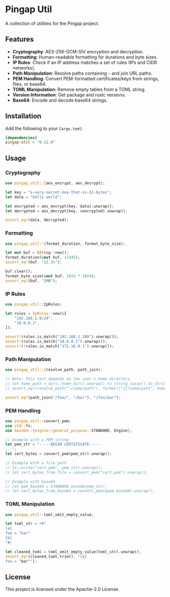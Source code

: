 # Pingap Util

A collection of utilities for the Pingap project.

## Features

- **Cryptography**: AES-256-GCM-SIV encryption and decryption.
- **Formatting**: Human-readable formatting for durations and byte sizes.
- **IP Rules**: Check if an IP address matches a set of rules (IPs and CIDR networks).
- **Path Manipulation**: Resolve paths containing `~` and join URL paths.
- **PEM Handling**: Convert PEM-formatted certificates/keys from strings, files, or base64.
- **TOML Manipulation**: Remove empty tables from a TOML string.
- **Version Information**: Get package and rustc versions.
- **Base64**: Encode and decode base64 strings.

## Installation

Add the following to your `Cargo.toml`:

```toml
[dependencies]
pingap-util = "0.12.0"
```

## Usage

### Cryptography

```rust
use pingap_util::{aes_encrypt, aes_decrypt};

let key = "a-very-secret-key-that-is-32-bytes";
let data = "hello world";

let encrypted = aes_encrypt(key, data).unwrap();
let decrypted = aes_decrypt(key, &encrypted).unwrap();

assert_eq!(data, decrypted);
```

### Formatting

```rust
use pingap_util::{format_duration, format_byte_size};

let mut buf = String::new();
format_duration(&mut buf, 12345);
assert_eq!(buf, "12.3s");

buf.clear();
format_byte_size(&mut buf, 1024 * 1024);
assert_eq!(buf, "1MB");
```

### IP Rules

```rust
use pingap_util::IpRules;

let rules = IpRules::new(&[
    "192.168.1.0/24",
    "10.0.0.1",
]);

assert!(rules.is_match("192.168.1.100").unwrap());
assert!(rules.is_match("10.0.0.1").unwrap());
assert!(!rules.is_match("172.16.0.1").unwrap());
```

### Path Manipulation

```rust
use pingap_util::{resolve_path, path_join};

// Note: This test depends on the user's home directory
// let home_path = dirs::home_dir().unwrap().to_string_lossy().to_string();
// assert_eq!(resolve_path("~/some/path"), format!("{}/some/path", home_path));

assert_eq!(path_join("/foo/", "/bar"), "/foo/bar");
```

### PEM Handling

```rust
use pingap_util::convert_pem;
use std::fs;
use base64::{engine::general_purpose::STANDARD, Engine};

// Example with a PEM string
let pem_str = "-----BEGIN CERTIFICATE-----
...";
let cert_bytes = convert_pem(pem_str).unwrap();

// Example with a file path
// fs::write("cert.pem", pem_str).unwrap();
// let cert_bytes_from_file = convert_pem("cert.pem").unwrap();

// Example with base64
// let pem_base64 = STANDARD.encode(pem_str);
// let cert_bytes_from_base64 = convert_pem(&pem_base64).unwrap();
```

### TOML Manipulation

```rust
use pingap_util::toml_omit_empty_value;

let toml_str = r#"
[a]
foo = "bar"
[b]
"#;

let cleaned_toml = toml_omit_empty_value(toml_str).unwrap();
assert_eq!(cleaned_toml.trim(), "[a]
foo = "bar"");
```

## License

This project is licensed under the Apache-2.0 License.
